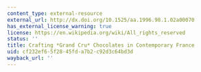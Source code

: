 ```yaml
---
content_type: external-resource
external_url: http://dx.doi.org/10.1525/aa.1996.98.1.02a00070
has_external_license_warning: true
license: https://en.wikipedia.org/wiki/All_rights_reserved
status: ''
title: Crafting *Grand Cru* Chocolates in Contemporary France
uid: cf232ef6-5f28-45fd-a7b2-c92d3c64bd3d
wayback_url: ''
---
```

